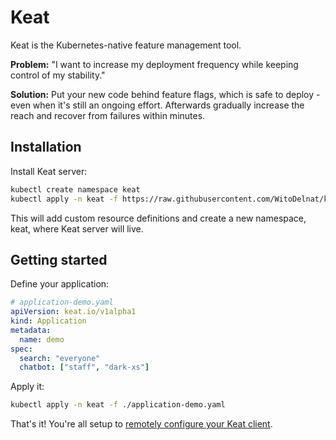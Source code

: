 # Keat

Keat is the Kubernetes-native feature management tool.

**Problem:** "I want to increase my deployment frequency while keeping control of my stability."

**Solution:** Put your new code behind feature flags, which is safe to deploy - even when it's still an ongoing effort. Afterwards gradually increase the reach and recover from failures within minutes.

## Installation

Install Keat server:

```bash
kubectl create namespace keat
kubectl apply -n keat -f https://raw.githubusercontent.com/WitoDelnat/keat-server/stable/k8s/install.yaml
```

This will add custom resource definitions and create a new namespace, keat, where Keat server will live.

## Getting started

Define your application:

```yaml
# application-demo.yaml
apiVersion: keat.io/v1alpha1
kind: Application
metadata:
  name: demo
spec:
  search: "everyone"
  chatbot: ["staff", "dark-xs"]
```

Apply it:

```bash
kubectl apply -n keat -f ./application-demo.yaml
```

That's it! You're all setup to [remotely configure your Keat client][keat-node].

[keat-node]: https://github.com/WitoDelnat/keat-node#use-keat-server
